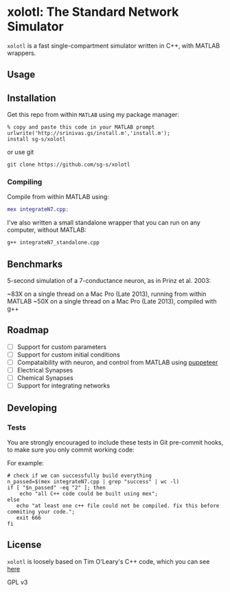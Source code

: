 # xolotl: The Standard Network Simulator 

`xolotl` is a fast single-compartment simulator written in C++, with MATLAB wrappers. 

## Usage



## Installation

Get this repo from within `MATLAB` using my package manager:

```
% copy and paste this code in your MATLAB prompt
urlwrite('http://srinivas.gs/install.m','install.m'); 
install sg-s/xolotl
```

or use git

```
git clone https://github.com/sg-s/xolotl

```

### Compiling 

Compile from within MATLAB using:

```matlab
mex integrateN7.cpp;
```

I've also written a small standalone wrapper that you can run on any computer, without MATLAB:

```bash
g++ integrateN7_standalone.cpp 
```


## Benchmarks

5-second simulation of a 7-conductance neuron, as in Prinz et al. 2003:

~83X on a single thread on a Mac Pro (Late 2013), running from within MATLAB
~50X on a single thread on a Mac Pro (Late 2013), compiled with g++ 


## Roadmap

- [ ] Support for custom parameters
- [ ] Support for custom initial conditions
- [ ] Compataibility with neuron, and control from MATLAB using [puppeteer](https://github.com/sg-s/puppeteer)
- [ ] Electrical Synapses 
- [ ] Chemical Synapses
- [ ] Support for integrating networks

## Developing 


### Tests

You are strongly encouraged to include these tests in Git pre-commit hooks, to make sure you only commit working code:

For example:

```
# check if we can successfully build everything  
n_passed=$(mex integrateN7.cpp | grep "success" | wc -l)
if [ "$n_passed" -eq "2" ]; then
	echo "all C++ code could be built using mex";
else
   echo "at least one c++ file could not be compiled. fix this before commiting your code.";
   exit 666
fi

```


## License 

`xolotl` is loosely based on Tim O'Leary's C++ code, which you can see [here](https://github.com/marderlab/oleary_et_al_2014)

GPL v3

